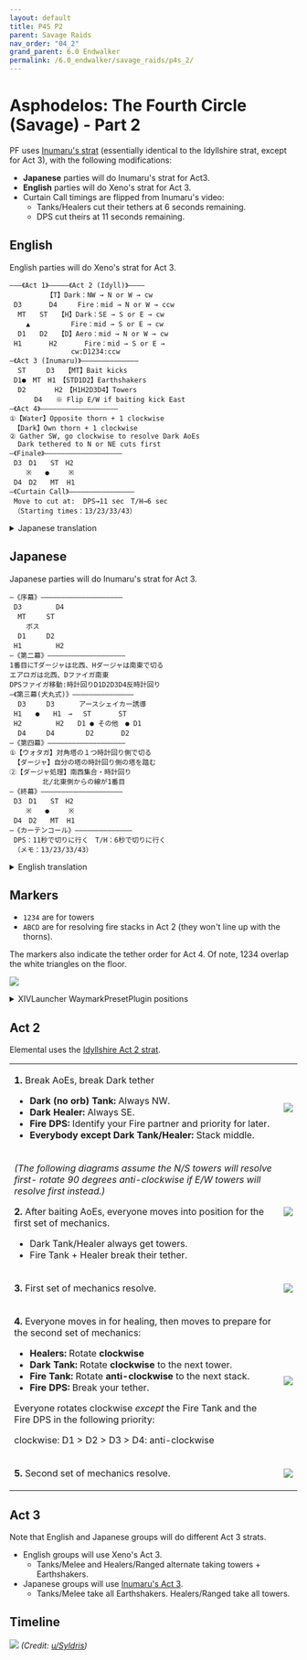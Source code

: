 ```yaml
---
layout: default
title: P4S P2
parent: Savage Raids
nav_order: "04_2"
grand_parent: 6.0 Endwalker
permalink: /6.0_endwalker/savage_raids/p4s_2/
---
```


# Asphodelos: The Fourth Circle (Savage) - Part 2

PF uses [Inumaru's strat](https://youtu.be/1sfnBHXf2nA) (essentially identical to the Idyllshire strat, except for Act 3), with the following modifications:

- **Japanese** parties will do Inumaru's strat for Act3.
- **English** parties will do Xeno's strat for Act 3.
- Curtain Call timings are flipped from Inumaru's video:
  - Tanks/Healers cut their tethers at 6 seconds remaining.
  - DPS cut theirs at 11 seconds remaining.

## English

English parties will do Xeno's strat for Act 3.
```
―――《Act 1》―――――《Act 2 (Idyll)》――――
         【T】Dark：NW → N or W → cw
 D3　　　　D4　　　Fire：mid → N or W → ccw
  MT　　ST　　【H】Dark：SE → S or E → cw
    ▲　　　　　　Fire：mid → S or E → cw
  D1　　D2　　【D】Aero：mid → N or W → cw
 H1　　　　H2　　　　Fire：mid → S or E →
               cw:D1234:ccw
―《Act 3 (Inumaru)》――――――――――――――
  ST　　　D3　　【MT】Bait kicks
 D1●　MT　H1　【STD1D2】Earthshakers
  D2　　　  H2　【H1H2D3D4】Towers
      D4　　※ Flip E/W if baiting kick East
―《Act 4》―――――――――――――――――――
①【Water】Opposite thorn + 1 clockwise
 【Dark】Own thorn + 1 clockwise
② Gather SW, go clockwise to resolve Dark AoEs
  Dark tethered to N or NE cuts first
―《Finale》―――――――――――――――――――
 D3　D1　　ST　H2
    ※　　●　   ※
 D4　D2　　MT  H1
―《Curtain Call》――――――――――――――――
 Move to cut at:  DPS→11 sec　T/H→6 sec
 （Starting times：13/23/33/43）
```

<details>
<summary>Japanese translation</summary>

<div class="language-plaintext highlighter-rouge"><div class="highlight"><pre class="highlight">
<code>―《序幕》――――――――――――――――――――
 D3　　　　　D4
  MT　　　ST
    ボス
  D1　　　D2
 H1　　　　　H2
―《第二幕》―――――――――――――――――――
1番目にTダージャは北西、Hダージャは南東で切る
エアロガは北西、Dファイガ南東
DPSファイガ移動:時計回りD1D2D3D4反時計回り
―《第３幕 (ゼノおじ式)》――――――――――――――
  MT　　  D3　【ST, H2】キック誘導
 ST　　●　　 H1【MTD1D2】シェイカー１回目
 D1　　　　　H2【D3H1D4】シェイカー２回目
  D2　　　D4
―《第四幕》―――――――――――――――――――
①【ウォタガ】対角塔の１つ時計回り側で切る
 【ダージャ】自分の塔の時計回り側の塔を踏む
②【ダージャ処理】南西集合・時計回り 
        北/北東側からの線が1番目
―《終幕》――――――――――――――――――――
 D3　D1　　ST　H2
    ※　　●　   ※
 D4　D2　　MT  H1
―《カーテンコール》――――――――――――――
 DPS：11秒で切りに行く　T/H：6秒で切りに行く
 （メモ：13/23/33/43）
</code></pre></div></div>

</details>

## Japanese

Japanese parties will do Inumaru's strat for Act 3.
```
―《序幕》――――――――――――――――――――
 D3　　　　　D4
  MT　　　ST
    ボス
  D1　　　D2
 H1　　　　　H2
―《第二幕》―――――――――――――――――――
1番目にTダージャは北西、Hダージャは南東で切る
エアロガは北西、Dファイガ南東
DPSファイガ移動:時計回りD1D2D3D4反時計回り
―《第三幕(犬丸式)》―――――――――――――――
  D3　　　D3　 　　アースシェイカー誘導
 H1　　●　　H1　→ 　ST　　　　ST
 H2　　　　　H2　　D1 ● その他　● D1
  D4　　　D4　　　　 D2　　　　D2
―《第四幕》―――――――――――――――――――
①【ウォタガ】対角塔の１つ時計回り側で切る
 【ダージャ】自分の塔の時計回り側の塔を踏む
②【ダージャ処理】南西集合・時計回り 
        北/北東側からの線が1番目
―《終幕》――――――――――――――――――――
 D3　D1　　ST　H2
    ※　　●　   ※
 D4　D2　　MT  H1
―《カーテンコール》――――――――――――――
 DPS：11秒で切りに行く　T/H：6秒で切りに行く
 （メモ：13/23/33/43）
```

<details>
<summary>English translation</summary>

<div class="language-plaintext highlighter-rouge"><div class="highlight"><pre class="highlight">
<code>―――《Act 1》―――――《Act 2 (Idyll)》――――
         【T】Dark：NW → N or W → cw
 D3　　　　D4　　　Fire：mid → N or W → ccw
  MT　　ST　　【H】Dark：SE → S or E → cw
    ▲　　　　　　Fire：mid → S or E → cw
  D1　　D2　　【D】Aero：mid → N or W → cw
 H1　　　　H2　　　　Fire：mid → S or E →
               cw:D1234:ccw
―《Act 3 (Inumaru)》――――――――――――――
  ST　　　D3　　【MT】Bait kicks
 D1●　MT　H1　【STD1D2】Earthshakers
  D2　　　  H2　【H1H2D3D4】Towers
      D4　　※ Flip E/W if baiting kick East
―《Act 4》―――――――――――――――――――
①【Water】Opposite thorn + 1 clockwise
 【Dark】Own thorn + 1 clockwise
② Gather SW, go clockwise to resolve Dark AoEs
  Dark tethered to N or NE cuts first
―《Finale》―――――――――――――――――――
 D3　D1　　ST　H2
    ※　　●　   ※
 D4　D2　　MT  H1
―《Curtain Call》――――――――――――――――
 Move to cut at:  DPS→11 sec　T/H→6 sec
 （Starting times：13/23/33/43）
</code></pre></div></div>

</details>

## Markers

- `1234` are for towers
- `ABCD` are for resolving fire stacks in Act 2 (they won't line up with the thorns).

The markers also indicate the tether order for Act 4. Of note, 1234 overlap the white triangles on the floor.

![](images/markers.jpg)
<details markdown=block>
<summary markdown=span>XIVLauncher WaymarkPresetPlugin positions</summary>

<div class="language-json highlighter-rouge"><div class="highlight"><pre class="highlight">
<code>{"Name":"P4S P2","MapID":801,"A":{"X":105.0,"Y":0.0,"Z":85.0,"ID":0,"Active":true},"B":{"X":115.0,"Y":0.0,"Z":105.0,"ID":1,"Active":true},"C":{"X":95.0,"Y":0.0,"Z":115.0,"ID":2,"Active":true},"D":{"X":85.0,"Y":0.0,"Z":95.0,"ID":3,"Active":true},"One":{"X":98.5,"Y":0.0,"Z":81.5,"ID":4,"Active":true},"Two":{"X":118.5,"Y":0.0,"Z":98.5,"ID":5,"Active":true},"Three":{"X":101.5,"Y":0.0,"Z":118.5,"ID":6,"Active":true},"Four":{"X":81.5,"Y":0.0,"Z":101.5,"ID":7,"Active":true}}
</code></pre></div></div>

```json
{"Name":"P4S P2","MapID":801,"A":{"X":105.0,"Y":0.0,"Z":85.0,"ID":0,"Active":true},"B":{"X":115.0,"Y":0.0,"Z":105.0,"ID":1,"Active":true},"C":{"X":95.0,"Y":0.0,"Z":115.0,"ID":2,"Active":true},"D":{"X":85.0,"Y":0.0,"Z":95.0,"ID":3,"Active":true},"One":{"X":98.5,"Y":0.0,"Z":81.5,"ID":4,"Active":true},"Two":{"X":118.5,"Y":0.0,"Z":98.5,"ID":5,"Active":true},"Three":{"X":101.5,"Y":0.0,"Z":118.5,"ID":6,"Active":true},"Four":{"X":81.5,"Y":0.0,"Z":101.5,"ID":7,"Active":true}}
```

</details>

## Act 2

Elemental uses the [Idyllshire Act 2 strat](https://youtu.be/1sfnBHXf2nA?t=278).

<table>
  <tr>
    <td><p><b>1.</b> Break AoEs, break Dark tether</p><ul><li><b>Dark (no orb) Tank:</b> Always NW.</li><li><b>Dark Healer:</b> Always SE.</li><li><b>Fire DPS:</b> Identify your Fire partner and priority for later.</li><li><b>Everybody except Dark Tank/Healer:</b> Stack middle.</li></ul></td>
	<td><img src="images/act_2_01.jpg"></td>
  </tr>
  <tr>
    <td><p><em>(The following diagrams assume the N/S towers will resolve first- rotate 90 degrees anti-clockwise if E/W towers will resolve first instead.)</em></p><p><b>2.</b> After baiting AoEs, everyone moves into position for the first set of mechanics.</p><ul><li>Dark Tank/Healer always get towers.</li><li>Fire Tank + Healer break their tether.</li></ul></td>
	<td><img src="images/act_2_02.jpg"></td>
  </tr>
  <tr>
    <td><p><b>3.</b> First set of mechanics resolve.</p></td>
	<td><img src="images/act_2_03.jpg"></td>
  </tr>
  <tr>
    <td><p><b>4.</b> Everyone moves in for healing, then moves to prepare for the second set of mechanics:</p><ul><li><b>Healers:</b> Rotate <b>clockwise</b></li><li><b>Dark Tank:</b> Rotate <b>clockwise</b> to the next tower.</li><li><b>Fire Tank:</b> Rotate <b>anti-clockwise</b> to the next stack.</li><li><b>Fire DPS:</b> Break your tether.</li></ul><p>Everyone rotates clockwise <em>except</em> the Fire Tank and the Fire DPS in the following priority:</p><p>clockwise: D1 > D2 > D3 > D4: anti-clockwise</p></td>
	<td><img src="images/act_2_04.jpg"></td>
  </tr>
  <tr>
    <td><p><b>5.</b> Second set of mechanics resolve.</p></td>
	<td><img src="images/act_2_05.jpg"></td>
  </tr>
</table>


## Act 3

Note that English and Japanese groups will do different Act 3 strats.

- English groups will use Xeno's Act 3.
  - Tanks/Melee and Healers/Ranged alternate taking towers + Earthshakers.
- Japanese groups will use [Inumaru's Act 3](https://youtu.be/1sfnBHXf2nA?t=627).
  - Tanks/Melee take all Earthshakers. Healers/Ranged take all towers.

## Timeline

![](https://preview.redd.it/tskvunw5vvb81.png?width=3200&format=png&auto=webp&s=ca69a6132e5aac040f4afd7c21c55bfa6a95c860)
*(Credit: [u/Syldris](https://www.reddit.com/r/ffxiv/comments/s3yfu8/p4s_rotation_and_timeline/))*
